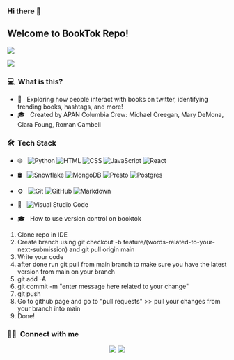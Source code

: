 ### Hi there 👋

<h2>Welcome to BookTok Repo!</h2>

 <a href="https://drive.google.com/file/d/1MRCN70GiMOah3XWyyz0s_vaDdB6DHaj6/view?usp=sharing"><img src="https://img.shields.io/badge/-Audible%20Catalogue-333333?style=flat&logo=Audible"/></a>
 
 <a href="https://drive.google.com/file/d/1vAkSbl2YtPau2r7LUMPaSEuNxqZ2Fxlu/view?usp=sharing"><img src="https://img.shields.io/badge/-Tweets-333333?style=flat&logo=Twitter"/></a>

<h3> 💻 &nbsp;What is this?</h3>

- 🤔 &nbsp; Exploring how people interact with books on twitter, identifying trending books, hashtags, and more!
- 🎓 &nbsp; Created by APAN Columbia Crew: Michael Creegan, Mary DeMona, Clara Foung, Roman Cambell


<h3> 🛠 &nbsp;Tech Stack</h3>

- 🌐 &nbsp;
  ![Python](https://img.shields.io/badge/-Python-333333?style=flat&logo=Python)
  ![HTML](https://img.shields.io/badge/-HTML-333333?style=flat&logo=HTML5)
  ![CSS](https://img.shields.io/badge/-CSS-333333?style=flat&logo=CSS3&logoColor=1572B6)
  ![JavaScript](https://img.shields.io/badge/-JavaScript-333333?style=flat&logo=javascript)
  ![React](https://img.shields.io/badge/-React-333333?style=flat&logo=react)
- 🛢 &nbsp;
  ![Snowflake](https://img.shields.io/badge/-Snowflake-333333?style=flat&logo=snowflake)
  ![MongoDB](https://img.shields.io/badge/-MongoDB-333333?style=flat&logo=mongodb)
  ![Presto](https://img.shields.io/badge/-Presto-333333?style=flat&logo=Presto)
  ![Postgres](https://img.shields.io/badge/-Postgres-333333?style=flat&logo=Postgresql)
- ⚙️ &nbsp;
  ![Git](https://img.shields.io/badge/-Git-333333?style=flat&logo=git)
  ![GitHub](https://img.shields.io/badge/-GitHub-333333?style=flat&logo=github)
  ![Markdown](https://img.shields.io/badge/-Markdown-333333?style=flat&logo=markdown)
- 🔧 &nbsp;
  ![Visual Studio Code](https://img.shields.io/badge/-Visual%20Studio%20Code-333333?style=flat&logo=visual-studio-code&logoColor=007ACC)

 
- 🎓 &nbsp; How to use version control on booktok

1. Clone repo in IDE
2. Create branch using git checkout -b feature/(words-related-to-your-next-submission) and git pull origin main
4. Write your code
5. after done run git pull from main branch to make sure you have the latest version from main on your branch
6. git add -A
7. git commit -m "enter message here related to your change"
8. git push
9. Go to github page and go to "pull requests" >> pull your changes from your branch into main
10. Done!

<h3> 🤝🏻 &nbsp;Connect with me </h3>

<p align="center">
<a href="https://www.linkedin.com/in/michaelcreegan"><img src="https://img.shields.io/badge/-Michael%20Creegan-0077B5?style=flat-square&logo=Linkedin&logoColor=white"/></a>
<a href="mailto:creegan.mi@gamil.com"><img src="https://img.shields.io/badge/-creegan.mi@gmail.com-D14836?style=flat-square&logo=Gmail&logoColor=white"/></a>

<!-- <p>
<a href="https://github.com/AVS1508">
  <img height="180em" src="https://github-readme-stats.vercel.app/api?username=creeganmi&show_icons=true&theme=radical" /> -->
